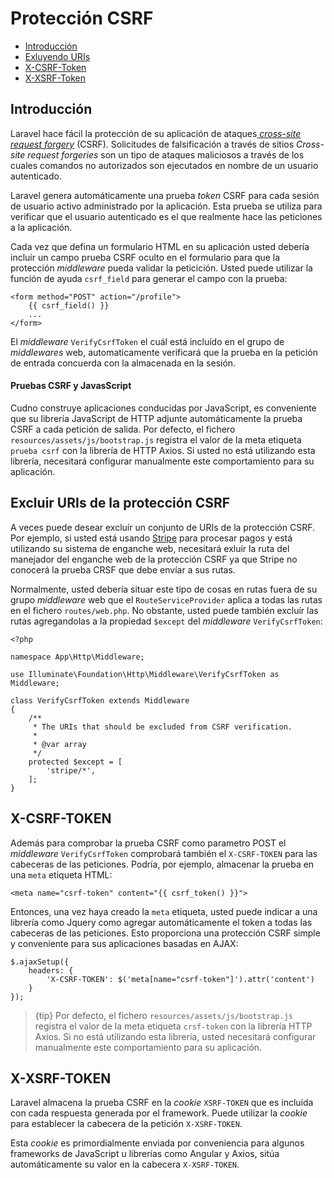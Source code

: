 # Protección CSRF

- [Introducción](#csrf-introduction)
- [Exluyendo URIs](#csrf-excluding-uris)
- [X-CSRF-Token](#csrf-x-csrf-token)
- [X-XSRF-Token](#csrf-x-xsrf-token)

<a name="csrf-introduction"></a>

## Introducción

Laravel hace fácil la protección de su aplicación de ataques[ *cross-site request forgery*](https://en.wikipedia.org/wiki/Cross-site_request_forgery) (CSRF). Solicitudes de falsificación a través de sitios *Cross-site request forgeries* son un tipo de ataques maliciosos a través de los cuales comandos no autorizados son ejecutados en nombre de un usuario autenticado.

Laravel genera automáticamente una prueba *token* CSRF para cada sesión de usuario activo administrado por la aplicación. Esta prueba se utiliza para verificar que el usuario autenticado es el que realmente hace las peticiones a la aplicación.

Cada vez que defina un formulario HTML en su aplicación usted debería incluír un campo prueba CSRF oculto en el formulario para que la protección *middleware* pueda validar la peticición. Usted puede utilizar la función de ayuda `csrf_field` para generar el campo con la prueba:

    <form method="POST" action="/profile">
        {{ csrf_field() }}
        ...
    </form>
    

El *middleware* `VerifyCsrfToken` el cuál está incluído en el grupo de *middlewares* web, automaticamente verificará que la prueba en la petición de entrada concuerda con la almacenada en la sesión.

#### Pruebas CSRF y JavasScript

Cudno construye aplicaciones conducidas por JavaScript, es conveniente que su librería JavaScript de HTTP adjunte automáticamente la prueba CSRF a cada petición de salida. Por defecto, el fichero `resources/assets/js/bootstrap.js` registra el valor de la meta etiqueta `prueba csrf` con la librería de HTTP Axios. Si usted no está utilizando esta librería, necesitará configurar manualmente este comportamiento para su aplicación.

<a name="csrf-excluding-uris"></a>

## Excluir URIs de la protección CSRF

A veces puede desear excluír un conjunto de URIs de la protección CSRF. Por ejemplo, si usted está usando [Stripe](https://stripe.com) para procesar pagos y está utilizando su sistema de enganche web, necesitará exluír la ruta del manejador del enganche web de la protección CSRF ya que Stripe no conocerá la prueba CRSF que debe envíar a sus rutas.

Normalmente, usted debería situar este tipo de cosas en rutas fuera de su grupo *middleware* web que el `RouteServiceProvider` aplica a todas las rutas en el fichero `routes/web.php`. No obstante, usted puede también excluír las rutas agregandolas a la propiedad `$except` del *middleware* `VerifyCsrfToken`:

    <?php
    
    namespace App\Http\Middleware;
    
    use Illuminate\Foundation\Http\Middleware\VerifyCsrfToken as Middleware;
    
    class VerifyCsrfToken extends Middleware
    {
        /**
         * The URIs that should be excluded from CSRF verification.
         *
         * @var array
         */
        protected $except = [
            'stripe/*',
        ];
    }
    

<a name="csrf-x-csrf-token"></a>

## X-CSRF-TOKEN

Además para comprobar la prueba CSRF como parametro POST el *middleware* `VerifyCsrfToken` comprobará también el `X-CSRF-TOKEN` para las cabeceras de las peticiones. Podría, por ejemplo, almacenar la prueba en una `meta` etiqueta HTML:

    <meta name="csrf-token" content="{{ csrf_token() }}">
    

Entonces, una vez haya creado la `meta` etiqueta, usted puede indicar a una librería como Jquery como agregar automáticamente el token a todas las cabeceras de las peticiones. Esto proporciona una protección CSRF simple y conveniente para sus aplicaciones basadas en AJAX:

    $.ajaxSetup({
        headers: {
            'X-CSRF-TOKEN': $('meta[name="csrf-token"]').attr('content')
        }
    });
    

> {tip} Por defecto, el fichero `resources/assets/js/bootstrap.js` registra el valor de la meta etiqueta `crsf-token` con la librería HTTP Axios. Si no está utilizando esta librería, usted necesitará configurar manualmente este comportamiento para su aplicación.

<a name="csrf-x-xsrf-token"></a>

## X-XSRF-TOKEN

Laravel almacena la prueba CSRF en la *cookie* `XSRF-TOKEN` que es incluída con cada respuesta generada por el framework. Puede utilizar la *cookie* para establecer la cabecera de la petición `X-XSRF-TOKEN`.

Esta *cookie* es primordialmente enviada por conveniencia para algunos frameworks de JavaScript u librerías como Angular y Axios, sitúa automáticamente su valor en la cabecera `X-XSRF-TOKEN`.